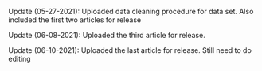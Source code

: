 Update (05-27-2021): Uploaded data cleaning procedure for data set.  Also included the first two articles for release 

Update (06-08-2021): Uploaded the third article for release. 

Update (06-10-2021): Uploaded the last article for release.  Still need to do editing 

